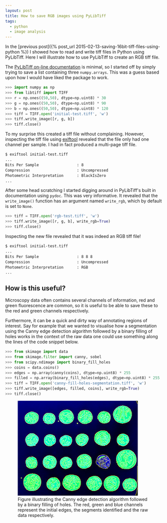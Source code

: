 ```yaml
---
layout: post
title: How to save RGB images using PyLibTiff
tags:
  - python
  - image analysis
---
```


In the [previous post]({% post_url
2015-02-13-saving-16bit-tiff-files-using-python %}) I showed how to read and
write tiff files in Python using PyLibTiff. Here I will illustrate how to use
PyLibTiff to create an RGB tiff file.

The [PyLibTiff on-line documentation](https://code.google.com/p/pylibtiff/) is
minimal, so I started off by simply trying to save a list containing three
``numpy.arrays``. This was a guess based upon how I would have liked the
package to work.

```python
>>> import numpy as np
>>> from libtiff import TIFF
>>> r = np.ones((50,50), dtype=np.uint8) * 30
>>> g = np.ones((50,50), dtype=np.uint8) * 90
>>> b = np.ones((50,50), dtype=np.uint8) * 120
>>> tiff = TIFF.open('initial-test.tiff', 'w')
>>> tiff.write_image([r, g, b])
>>> tiff.close()
```

To my surprise this created a tiff file without complaining. However,
inspecting the tiff file using
[exiftool](http://www.sno.phy.queensu.ca/~phil/exiftool/) revealed that the
file only had one channel per sample. I had in fact produced a multi-page tiff
file.

```bash
$ exiftool initial-test.tiff 
...
Bits Per Sample                 : 8
Compression                     : Uncompressed
Photometric Interpretation      : BlackIsZero
...
```

After some head scratching I started digging around in PyLibTiff's built in
documentation using ``pydoc``. This was very informative. It
revealed that the ``write_image()`` function has an argument named
``write_rgb``, which by default is set to ``None``.

```python
>>> tiff = TIFF.open('rgb-test.tiff', 'w')
>>> tiff.write_image([r, g, b], write_rgb=True)
>>> tiff.close()
```

Inspecting the new file revealed that it was indeed an RGB tiff file!

```bash
$ exiftool initial-test.tiff 
...
Bits Per Sample                 : 8 8 8
Compression                     : Uncompressed
Photometric Interpretation      : RGB
...
```

## How is this useful?

Microscopy data often contains several channels of information, red and green
fluorescence are common, so it is useful to be able to save these to the red
and green channels respectively.

Furthermore, it can be a quick and dirty way of annotating regions of interest.
Say for example that we wanted to visualise how a segmentation using the Canny
edge detection algorithm followed by a binary filling of holes works in the
context of the raw data one could use something along the lines of the code
snippet below.

```python
>>> from skimage import data
>>> from skimage.filter import canny, sobel
>>> from scipy.ndimage import binary_fill_holes
>>> coins = data.coins()
>>> edges = np.array(canny(coins), dtype=np.uint8) * 255
>>> filled = np.array(binary_fill_holes(edges), dtype=np.uint8) * 255
>>> tiff = TIFF.open('canny-fill-holes-segmentation.tiff', 'w')
>>> tiff.write_image([edges, filled, coins], write_rgb=True)
>>> tiff.close()
```

<figure>
  <img src="/images/canny-fill-holes-segmentation.jpg" alt="Segmented coins">
  <figcaption>
    Figure illustrating the Canny edge detection algorithm followed
    by a binary filling of holes. The red, green and blue channels represent
    the initial edges, the segments identified and the raw data respectively.
  </figcaption>
</figure>

